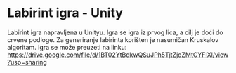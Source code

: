 # Labirint igra - Unity
 
Labirint igra napravljena u Unityu.
Igra se igra iz prvog lica, a cilj je doći do crvene podloge.
Za generiranje labirinta korišten je nasumičan Kruskalov algoritam.
Igra se može preuzeti na linku: https://drive.google.com/file/d/1BT02YtBdkwQSuJPh5TjtZjoZMtCYFIXl/view?usp=sharing
